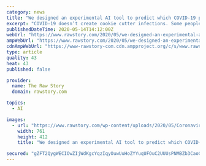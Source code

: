 ```yaml
---
category: news
title: "We designed an experimental AI tool to predict which COVID-19 patients are going to get the sickest"
excerpt: "COVID-19 doesn’t create cookie cutter infections. Some people have extremely mild cases while others find themselves fighting for their lives. Clinicians are working with limited resources against a disease that is very hard to predict."
publishedDateTime: 2020-05-14T14:12:00Z
webUrl: "https://www.rawstory.com/2020/05/we-designed-an-experimental-ai-tool-to-predict-which-covid-19-patients-are-going-to-get-the-sickest/"
ampWebUrl: "https://www.rawstory.com/2020/05/we-designed-an-experimental-ai-tool-to-predict-which-covid-19-patients-are-going-to-get-the-sickest/amp/"
cdnAmpWebUrl: "https://www-rawstory-com.cdn.ampproject.org/c/s/www.rawstory.com/2020/05/we-designed-an-experimental-ai-tool-to-predict-which-covid-19-patients-are-going-to-get-the-sickest/amp/"
type: article
quality: 43
heat: 43
published: false

provider:
  name: The Raw Story
  domain: rawstory.com

topics:
  - AI

images:
  - url: "https://www.rawstory.com/wp-content/uploads/2020/05/Coronavirus-Paris.jpg"
    width: 761
    height: 412
    title: "We designed an experimental AI tool to predict which COVID-19 patients are going to get the sickest"

secured: "gZFT2QygWECIOwZIjWdKgcYqzIqyOuwUuHoZYYuqUFOuC2UUUsPNMBZb3CaoGlA06GTydnM/BAKYY/M/uuKPHYh9zlC5qVzgJ1Qg8CGjUjHoUzz2PMePXjswAMP5X2VB0xYpDB/oeMZkh7D97fYeOnHoRiFNlVNwR+TX3oRUgh6ctDEFl7gIZi2rMpsR1E3sb3T+j6fjs97+9rz8UISPScAyoqy3e3ypvRzBooSpfLGAHQTfjJHOIc9rTj27AQsINTEpa2iWswyJHdTQVAjdBN7b3YwkJXidFWvZad8atR45HtWXIMoMvYawDXQ8QiZa9MEAuv9xoplfrV7qslJ9U5djAno3EGvUyXpLeiHdnmPFMMt9WHL6NVLjOtVN7qdJ/LU9+Zp+UqxQyxQG1l6ZodVryBrVDB4R0WO23JZE/IrGlVIJAJeUHhlGKCpi5JMy9PymudqQjno8dwcKuXsOjDwfrbjRJMQOWe+TEESKFHI=;85OaaOPBpma36GFfGXd6jA=="
---
```


